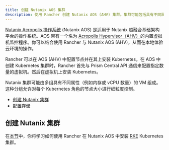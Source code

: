 ```yaml
---
title: 创建 Nutanix AOS 集群
description: 使用 Rancher 创建 Nutanix AOS (AHV) 集群。集群可能包括具有不同属性的 VM 组，这些属性可用于细粒度控制节点的大小。
---
```


<head>
  <link rel="canonical" href="https://ranchermanager.docs.rancher.com/zh/how-to-guides/new-user-guides/launch-kubernetes-with-rancher/use-new-nodes-in-an-infra-provider/nutanix"/>
</head>

[Nutanix Acropolis 操作系统](https://www.nutanix.com/products/acropolis) (Nutanix AOS) 是适用于 Nutanix 超融合基础架构平台的操作系统。AOS 带有一个名为 [Acropolis Hypervisor（AHV）](https://www.nutanix.com/products/ahv)的内置虚拟机监控程序。你可以结合使用 Rancher 与 Nutanix AOS (AHV)，从而在本地体验云环境的操作。

Rancher 可以在 AOS (AHV) 中配置节点并在其上安装 Kubernetes。在 AOS 中创建 Kubernetes 集群时，Rancher 首先与 Prism Central API 通信来配置指定数量的虚拟机。然后在虚拟机上安装 Kubernetes。

Nutanix 集群可能由多组具有不同属性（例如内存或 vCPU 数量）的 VM 组成。这种分组允许对每个 Kubernetes 角色的节点大小进行细粒度控制。

- [创建 Nutanix 集群](provision-kubernetes-clusters-in-aos.md#创建-nutanix-aos-集群)
- [配置存储](provision-kubernetes-clusters-in-aos.md)

## 创建 Nutanix 集群

在[本节](provision-kubernetes-clusters-in-aos.md)中，你将学习如何使用 Rancher 在 Nutanix AOS 中安装 [RKE](https://rancher.com/docs/rke/latest/en/) Kubernetes 集群。
